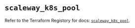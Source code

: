# `scaleway_k8s_pool`

Refer to the Terraform Registory for docs: [`scaleway_k8s_pool`](https://registry.terraform.io/providers/scaleway/scaleway/2.18.0/docs/resources/k8s_pool).
